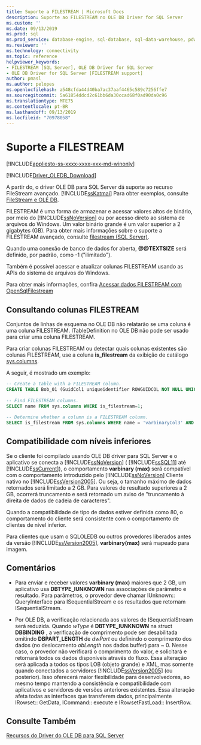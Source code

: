 ```yaml
---
title: Suporte a FILESTREAM | Microsoft Docs
description: Suporte ao FILESTREAM no OLE DB Driver for SQL Server
ms.custom: ''
ms.date: 09/13/2019
ms.prod: sql
ms.prod_service: database-engine, sql-database, sql-data-warehouse, pdw
ms.reviewer: ''
ms.technology: connectivity
ms.topic: reference
helpviewer_keywords:
- FILESTREAM [SQL Server], OLE DB Driver for SQL Server
- OLE DB Driver for SQL Server [FILESTREAM support]
author: pmasl
ms.author: pelopes
ms.openlocfilehash: a548cfda44d40ba7ac37aaf4465c589c7256ffe7
ms.sourcegitcommit: 5a61854ddcd2c61bb6da30ccad68f0ad90da0c96
ms.translationtype: MTE75
ms.contentlocale: pt-BR
ms.lasthandoff: 09/13/2019
ms.locfileid: "70978058"
---
```

# <a name="filestream-support"></a>Suporte a FILESTREAM
[!INCLUDE[appliesto-ss-xxxx-xxxx-xxx-md-winonly](../../../includes/appliesto-ss-xxxx-xxxx-xxx-md-winonly.md)]

[!INCLUDE[Driver_OLEDB_Download](../../../includes/driver_oledb_download.md)]

A partir do, o driver OLE DB para SQL Server dá suporte ao recurso FileStream avançado. [!INCLUDE[ssKatmai](../../../includes/sskatmai-md.md)] Para obter exemplos, consulte [FileStream e OLE DB](../../oledb/ole-db-how-to/filestream/filestream-and-ole-db.md).  

FILESTREAM é uma forma de armazenar e acessar valores altos de binário, por meio do [!INCLUDE[ssNoVersion](../../../includes/ssnoversion-md.md)] ou por acesso direto ao sistema de arquivos do Windows. Um valor binário grande é um valor superior a 2 gigabytes (GB). Para obter mais informações sobre o suporte a FILESTREAM avançado, consulte [filestream &#40;SQL Server&#41;](../../../relational-databases/blob/filestream-sql-server.md).  
  
Quando uma conexão de banco de dados for aberta, **@@TEXTSIZE** será definido, por padrão, como -1 ("ilimitado").  
  
Também é possível acessar e atualizar colunas FILESTREAM usando as APIs do sistema de arquivos do Windows.  
  
Para obter mais informações, confira [Acessar dados FILESTREAM com OpenSqlFilestream](../../../relational-databases/blob/access-filestream-data-with-opensqlfilestream.md)  
  
## <a name="querying-for-filestream-columns"></a>Consultando colunas FILESTREAM  
Conjuntos de linhas de esquema no OLE DB não relatarão se uma coluna é uma coluna FILESTREAM. ITableDefinition no OLE DB não pode ser usado para criar uma coluna FILESTREAM.    
  
Para criar colunas FILESTREAM ou detectar quais colunas existentes são colunas FILESTREAM, use a coluna **is_filestream** da exibição de catálogo [sys.columns](../../../relational-databases/system-catalog-views/sys-columns-transact-sql.md).  
  
A seguir, é mostrado um exemplo:  
  
```sql  
-- Create a table with a FILESTREAM column.  
CREATE TABLE Bob_01 (GuidCol1 uniqueidentifier ROWGUIDCOL NOT NULL UNIQUE DEFAULT NEWID(), IntCol2 int, varbinaryCol3 varbinary(max) FILESTREAM);  
  
-- Find FILESTREAM columns.  
SELECT name FROM sys.columns WHERE is_filestream=1;  
  
-- Determine whether a column is a FILESTREAM column.  
SELECT is_filestream FROM sys.columns WHERE name = 'varbinaryCol3' AND object_id IN (SELECT object_id FROM sys.tables WHERE name='Bob_01');  
```  
  
## <a name="down-level-compatibility"></a>Compatibilidade com níveis inferiores  
Se o cliente foi compilado usando OLE DB driver para SQL Server e o aplicativo se conecta a [!INCLUDE[ssNoVersion](../../../includes/ssnoversion-md.md)] ( [!INCLUDE[ssSQL11](../../../includes/sssql11-md.md)] até [!INCLUDE[ssCurrent](../../../includes/sscurrent-md.md)]), o comportamento **varbinary (max)** será compatível com o comportamento introduzido pelo [!INCLUDE[ssNoVersion](../../../includes/ssnoversion-md.md)] Cliente nativo no [!INCLUDE[ssVersion2005](../../../includes/ssversion2005-md.md)]. Ou seja, o tamanho máximo de dados retornados será limitado a 2 GB. Para valores de resultado superiores a 2 GB, ocorrerá truncamento e será retornado um aviso de "truncamento à direita de dados de cadeia de caracteres". 
  
Quando a compatibilidade de tipo de dados estiver definida como 80, o comportamento do cliente será consistente com o comportamento de clientes de nível inferior.  
  
Para clientes que usam o SQLOLEDB ou outros provedores liberados antes da versão [!INCLUDE[ssVersion2005](../../../includes/ssversion2005-md.md)], **varbinary(max)** será mapeado para imagem.  
  
## <a name="comments"></a>Comentários
- Para enviar e receber valores **varbinary (max)** maiores que 2 GB, um aplicativo usa **DBTYPE_IUNKNOWN** nas associações de parâmetro e resultado. Para parâmetros, o provedor deve chamar IUnknown:: QueryInterface para ISequentialStream e os resultados que retornam ISequentialStream.  

-  Por OLE DB, a verificação relacionada aos valores de ISequentialStream será reduzida. Quando *wType* é **DBTYPE_IUNKNOWN** na struct **DBBINDING** , a verificação de comprimento pode ser desabilitada omitindo **DBPART_LENGTH** de *dwPart* ou definindo o comprimento dos dados (no deslocamento *obLength* nos dados buffer) para ~ 0. Nesse caso, o provedor não verificará o comprimento do valor, e solicitará e retornará todos os dados disponíveis através do fluxo. Essa alteração será aplicada a todos os tipos LOB (objeto grande) e XML, mas somente quando conectados a servidores [!INCLUDE[ssVersion2005](../../../includes/ssversion2005-md.md)] (ou posterior). Isso oferecerá maior flexibilidade para desenvolvedores, ao mesmo tempo mantendo a consistência e compatibilidade com aplicativos e servidores de versões anteriores existentes.  Essa alteração afeta todas as interfaces que transferem dados, principalmente IRowset:: GetData, ICommand:: execute e IRowsetFastLoad:: InsertRow.
 

## <a name="see-also"></a>Consulte Também  
 [Recursos do Driver do OLE DB para SQL Server](../../oledb/features/oledb-driver-for-sql-server-features.md)  
  
  
